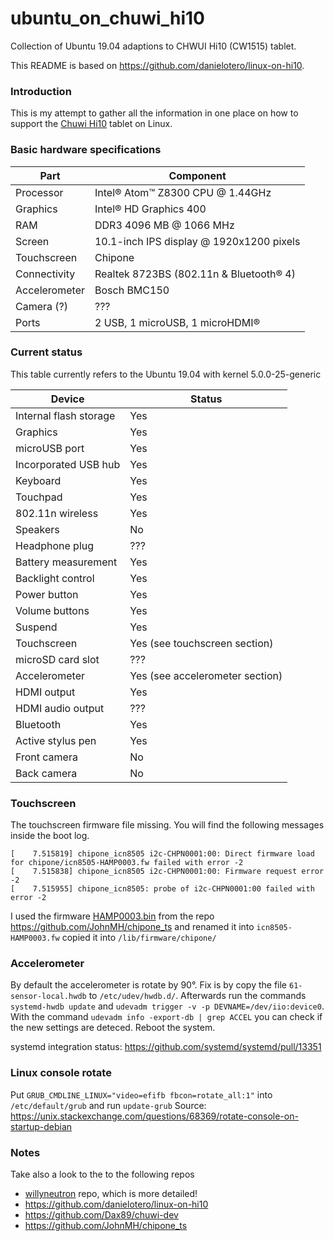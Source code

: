# ubuntu_on_chuwi_hi10
Collection of Ubuntu 19.04 adaptions to CHWUI Hi10 (CW1515) tablet.

This README is based on https://github.com/danielotero/linux-on-hi10.

### Introduction
This is my attempt to gather all the information in one place on how to support the [Chuwi Hi10](https://www.chuwi.com/product/items/Chuwi-Hi10.html) tablet on Linux.

### Basic hardware specifications

| Part         | Component                                |
| ------------ | ---------------------------------------- |
| Processor    | Intel® Atom™ Z8300 CPU @ 1.44GHz         |
| Graphics     | Intel® HD Graphics 400                   |
| RAM          | DDR3 4096 MB @ 1066 MHz                  |
| Screen       | 10.1-inch IPS display @ 1920x1200 pixels |
| Touchscreen  | Chipone                                  |
| Connectivity | Realtek 8723BS (802.11n & Bluetooth® 4)  |
| Accelerometer| Bosch BMC150                             |
| Camera (?)   | ???                                      |
| Ports        | 2 USB, 1 microUSB, 1 microHDMI®          |

### Current status
This table currently refers to the Ubuntu 19.04 with kernel 5.0.0-25-generic

| Device                 | Status                    |
|------------------------|---------------------------|
| Internal flash storage | Yes                       |
| Graphics               | Yes                       |
| microUSB port          | Yes                       |
| Incorporated USB hub   | Yes                       |
| Keyboard               | Yes                       |
| Touchpad               | Yes                       |
| 802.11n wireless       | Yes                       |
| Speakers               | No                        |
| Headphone plug         | ???                       |
| Battery measurement    | Yes                       |
| Backlight control      | Yes                       |
| Power button           | Yes                       |
| Volume buttons         | Yes                       |
| Suspend                | Yes                       |
| Touchscreen            | Yes (see touchscreen section)         |
| microSD card slot      | ???                       |
| Accelerometer          | Yes (see accelerometer section)         |
| HDMI output            | Yes                       |
| HDMI audio output      | ???                       |
| Bluetooth              | Yes                       |
| Active stylus pen      | Yes                       |
| Front camera           | No                        |
| Back camera            | No                        |

### Touchscreen
The touchscreen firmware file missing. You will find the following messages inside the boot log.
   ```
[    7.515819] chipone_icn8505 i2c-CHPN0001:00: Direct firmware load for chipone/icn8505-HAMP0003.fw failed with error -2
[    7.515838] chipone_icn8505 i2c-CHPN0001:00: Firmware request error -2
[    7.515955] chipone_icn8505: probe of i2c-CHPN0001:00 failed with error -2
   ```
I used the firmware [HAMP0003.bin](https://github.com/JohnMH/chipone_ts/raw/master/orig_firmware/hi10/HAMP0003.bin) from the repo https://github.com/JohnMH/chipone_ts and renamed it into `icn8505-HAMP0003.fw` copied it into `/lib/firmware/chipone/`

### Accelerometer
By default the accelerometer is rotate by 90°. Fix is by copy the file `61-sensor-local.hwdb` to `/etc/udev/hwdb.d/`.
Afterwards run the commands `systemd-hwdb update` and `udevadm trigger -v -p DEVNAME=/dev/iio:device0`.
With the command `udevadm info -export-db | grep ACCEL` you can check if the new settings are deteced.
Reboot the system.

systemd integration status: https://github.com/systemd/systemd/pull/13351

### Linux console rotate
Put `GRUB_CMDLINE_LINUX="video=efifb fbcon=rotate_all:1"` into `/etc/default/grub` and run `update-grub`
Source: https://unix.stackexchange.com/questions/68369/rotate-console-on-startup-debian

### Notes
 Take also a look to the to the following repos
 * [willyneutron](https://github.com/willyneutron/lubuntu_in_chuwi_Hi10Pro) repo, which is more detailed!
 * https://github.com/danielotero/linux-on-hi10
 * https://github.com/Dax89/chuwi-dev
 * https://github.com/JohnMH/chipone_ts


